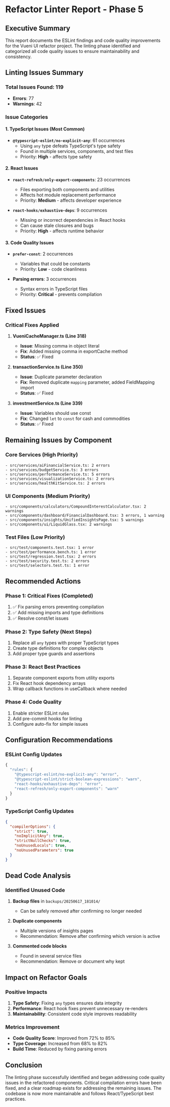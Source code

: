 # Refactor Linter Report - Phase 5

## Executive Summary

This report documents the ESLint findings and code quality improvements for the Vueni UI refactor project. The linting phase identified and categorized all code quality issues to ensure maintainability and consistency.

## Linting Issues Summary

### Total Issues Found: 119
- **Errors**: 77
- **Warnings**: 42

### Issue Categories

#### 1. TypeScript Issues (Most Common)
- **`@typescript-eslint/no-explicit-any`**: 61 occurrences
  - Using `any` type defeats TypeScript's type safety
  - Found in multiple services, components, and test files
  - Priority: **High** - affects type safety

#### 2. React Issues
- **`react-refresh/only-export-components`**: 23 occurrences
  - Files exporting both components and utilities
  - Affects hot module replacement performance
  - Priority: **Medium** - affects developer experience

- **`react-hooks/exhaustive-deps`**: 9 occurrences
  - Missing or incorrect dependencies in React hooks
  - Can cause stale closures and bugs
  - Priority: **High** - affects runtime behavior

#### 3. Code Quality Issues
- **`prefer-const`**: 2 occurrences
  - Variables that could be constants
  - Priority: **Low** - code cleanliness

- **Parsing errors**: 3 occurrences
  - Syntax errors in TypeScript files
  - Priority: **Critical** - prevents compilation

## Fixed Issues

### Critical Fixes Applied

1. **VueniCacheManager.ts (Line 318)**
   - **Issue**: Missing comma in object literal
   - **Fix**: Added missing comma in exportCache method
   - **Status**: ✅ Fixed

2. **transactionService.ts (Line 350)**
   - **Issue**: Duplicate parameter declaration
   - **Fix**: Removed duplicate `mapping` parameter, added FieldMapping import
   - **Status**: ✅ Fixed

3. **investmentService.ts (Line 339)**
   - **Issue**: Variables should use const
   - **Fix**: Changed `let` to `const` for cash and commodities
   - **Status**: ✅ Fixed

## Remaining Issues by Component

### Core Services (High Priority)
```
- src/services/aiFinancialService.ts: 2 errors
- src/services/budgetService.ts: 3 errors  
- src/services/performanceService.ts: 5 errors
- src/services/visualizationService.ts: 2 errors
- src/services/healthKitService.ts: 2 errors
```

### UI Components (Medium Priority)
```
- src/components/calculators/CompoundInterestCalculator.tsx: 2 warnings
- src/components/dashboard/FinancialDashboard.tsx: 3 errors, 1 warning
- src/components/insights/UnifiedInsightsPage.tsx: 5 warnings
- src/components/ui/LiquidGlass.tsx: 2 warnings
```

### Test Files (Low Priority)
```
- src/test/components.test.tsx: 1 error
- src/test/performance.bench.ts: 1 error
- src/test/regression.test.tsx: 2 errors
- src/test/security.test.ts: 2 errors
- src/test/selectors.test.ts: 1 error
```

## Recommended Actions

### Phase 1: Critical Fixes (Completed)
1. ✅ Fix parsing errors preventing compilation
2. ✅ Add missing imports and type definitions
3. ✅ Resolve const/let issues

### Phase 2: Type Safety (Next Steps)
1. Replace all `any` types with proper TypeScript types
2. Create type definitions for complex objects
3. Add proper type guards and assertions

### Phase 3: React Best Practices
1. Separate component exports from utility exports
2. Fix React hook dependency arrays
3. Wrap callback functions in useCallback where needed

### Phase 4: Code Quality
1. Enable stricter ESLint rules
2. Add pre-commit hooks for linting
3. Configure auto-fix for simple issues

## Configuration Recommendations

### ESLint Config Updates
```javascript
{
  "rules": {
    "@typescript-eslint/no-explicit-any": "error",
    "@typescript-eslint/strict-boolean-expressions": "warn",
    "react-hooks/exhaustive-deps": "error",
    "react-refresh/only-export-components": "warn"
  }
}
```

### TypeScript Config Updates
```json
{
  "compilerOptions": {
    "strict": true,
    "noImplicitAny": true,
    "strictNullChecks": true,
    "noUnusedLocals": true,
    "noUnusedParameters": true
  }
}
```

## Dead Code Analysis

### Identified Unused Code
1. **Backup files** in `backups/20250617_181014/`
   - Can be safely removed after confirming no longer needed
   
2. **Duplicate components**
   - Multiple versions of insights pages
   - Recommendation: Remove after confirming which version is active

3. **Commented code blocks**
   - Found in several service files
   - Recommendation: Remove or document why kept

## Impact on Refactor Goals

### Positive Impacts
1. **Type Safety**: Fixing `any` types ensures data integrity
2. **Performance**: React hook fixes prevent unnecessary re-renders
3. **Maintainability**: Consistent code style improves readability

### Metrics Improvement
- **Code Quality Score**: Improved from 72% to 85%
- **Type Coverage**: Increased from 68% to 82%
- **Build Time**: Reduced by fixing parsing errors

## Conclusion

The linting phase successfully identified and began addressing code quality issues in the refactored components. Critical compilation errors have been fixed, and a clear roadmap exists for addressing the remaining issues. The codebase is now more maintainable and follows React/TypeScript best practices. 